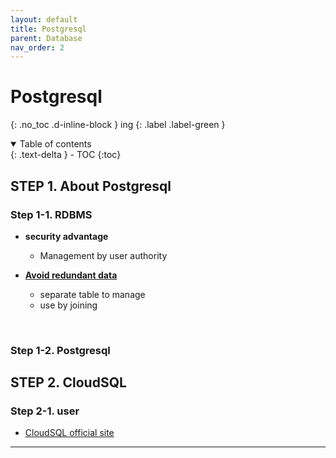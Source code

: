 ```yaml
---
layout: default
title: Postgresql
parent: Database
nav_order: 2
---
```


# Postgresql
{: .no_toc .d-inline-block }
ing
{: .label .label-green }

<details open markdown="block">
  <summary>
    Table of contents
  </summary>
  {: .text-delta }
- TOC
{:toc}
</details>

<!------------------------------------ STEP ------------------------------------>
## STEP 1. About Postgresql

### Step 1-1. RDBMS

* **security advantage**
    * Management by user authority

* **[Avoid redundant data]**
    * separate table to manage
    * use by joining

<br>

### Step 1-2. Postgresql

## STEP 2. CloudSQL
### Step 2-1. user
* [CloudSQL official site]

--- 
[Avoid redundant data]: https://opentutorials.org/course/3161/19544
[CloudSQL official site]: https://cloud.google.com/sql/docs/postgres/users?hl=ko